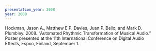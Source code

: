 ```yaml
---
presentation_year: 2008
year: 2008
---
```


Hockman, Jason A., Matthew E.P. Davies, Juan P. Bello, and Mark D. Plumbley. 2008. “Automated Rhythmic Transformation of Musical Audio.” Poster presented at the 11th International Conference on Digital Audio Effects, Espoo, Finland, September 1.